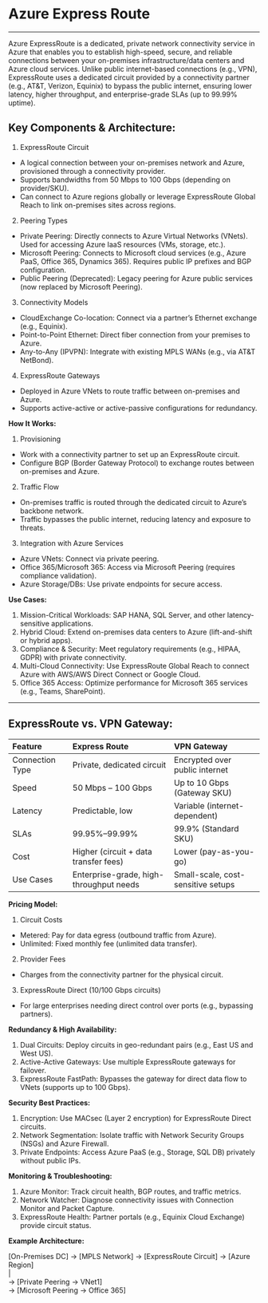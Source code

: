 # Azure Express Route
---

Azure ExpressRoute is a dedicated, private network connectivity service in Azure that enables you to establish high-speed, secure, and reliable connections between your on-premises infrastructure/data centers and Azure cloud services. Unlike public internet-based connections (e.g., VPN), ExpressRoute uses a dedicated circuit provided by a connectivity partner (e.g., AT\&T, Verizon, Equinix) to bypass the public internet, ensuring lower latency, higher throughput, and enterprise-grade SLAs (up to 99.99% uptime).

## Key Components & Architecture:

1. ExpressRoute Circuit

* A logical connection between your on-premises network and Azure, provisioned through a connectivity provider.  
* Supports bandwidths from 50 Mbps to 100 Gbps (depending on provider/SKU).  
* Can connect to Azure regions globally or leverage ExpressRoute Global Reach to link on-premises sites across regions.

2. Peering Types

* Private Peering: Directly connects to Azure Virtual Networks (VNets). Used for accessing Azure IaaS resources (VMs, storage, etc.).  
* Microsoft Peering: Connects to Microsoft cloud services (e.g., Azure PaaS, Office 365, Dynamics 365). Requires public IP prefixes and BGP configuration.  
* Public Peering (Deprecated): Legacy peering for Azure public services (now replaced by Microsoft Peering).

3. Connectivity Models

* CloudExchange Co-location: Connect via a partner’s Ethernet exchange (e.g., Equinix).  
* Point-to-Point Ethernet: Direct fiber connection from your premises to Azure.  
* Any-to-Any (IPVPN): Integrate with existing MPLS WANs (e.g., via AT\&T NetBond).

4. ExpressRoute Gateways

* Deployed in Azure VNets to route traffic between on-premises and Azure.  
* Supports active-active or active-passive configurations for redundancy.

**How It Works:**

1. Provisioning  
* Work with a connectivity partner to set up an ExpressRoute circuit.  
* Configure BGP (Border Gateway Protocol) to exchange routes between on-premises and Azure.  
2. Traffic Flow  
* On-premises traffic is routed through the dedicated circuit to Azure’s backbone network.  
* Traffic bypasses the public internet, reducing latency and exposure to threats.  
3. Integration with Azure Services  
* Azure VNets: Connect via private peering.  
* Office 365/Microsoft 365: Access via Microsoft Peering (requires compliance validation).  
* Azure Storage/DBs: Use private endpoints for secure access.

**Use Cases:**

1. Mission-Critical Workloads: SAP HANA, SQL Server, and other latency-sensitive applications.  
2. Hybrid Cloud: Extend on-premises data centers to Azure (lift-and-shift or hybrid apps).  
3. Compliance & Security: Meet regulatory requirements (e.g., HIPAA, GDPR) with private connectivity.  
4. Multi-Cloud Connectivity: Use ExpressRoute Global Reach to connect Azure with AWS/AWS Direct Connect or Google Cloud.  
5. Office 365 Access: Optimize performance for Microsoft 365 services (e.g., Teams, SharePoint).

---

## ExpressRoute vs. VPN Gateway:

| Feature | Express Route | VPN Gateway |
| :---- | :---- | :---- |
| Connection Type | Private, dedicated circuit | Encrypted over public internet |
| Speed | 50 Mbps – 100 Gbps | Up to 10 Gbps (Gateway SKU) |
| Latency | Predictable, low | Variable (internet-dependent) |
| SLAs | 99.95%–99.99% | 99.9% (Standard SKU) |
| Cost | Higher (circuit \+ data transfer fees) | Lower (pay-as-you-go) |
| Use Cases | Enterprise-grade, high-throughput needs | Small-scale, cost-sensitive setups |

**Pricing Model:**

1. Circuit Costs  
* Metered: Pay for data egress (outbound traffic from Azure).  
* Unlimited: Fixed monthly fee (unlimited data transfer).  
2. Provider Fees  
* Charges from the connectivity partner for the physical circuit.  
3. ExpressRoute Direct (10/100 Gbps circuits)  
* For large enterprises needing direct control over ports (e.g., bypassing partners).


**Redundancy & High Availability:**

1. Dual Circuits: Deploy circuits in geo-redundant pairs (e.g., East US and West US).  
2. Active-Active Gateways: Use multiple ExpressRoute gateways for failover.  
3. ExpressRoute FastPath: Bypasses the gateway for direct data flow to VNets (supports up to 100 Gbps).

**Security Best Practices:**

1. Encryption: Use MACsec (Layer 2 encryption) for ExpressRoute Direct circuits.  
2. Network Segmentation: Isolate traffic with Network Security Groups (NSGs) and Azure Firewall.  
3. Private Endpoints: Access Azure PaaS (e.g., Storage, SQL DB) privately without public IPs.

**Monitoring & Troubleshooting:**

1. Azure Monitor: Track circuit health, BGP routes, and traffic metrics.  
2. Network Watcher: Diagnose connectivity issues with Connection Monitor and Packet Capture.  
3. ExpressRoute Health: Partner portals (e.g., Equinix Cloud Exchange) provide circuit status.

**Example Architecture:**

\[On-Premises DC\] → \[MPLS Network\] → \[ExpressRoute Circuit\] → \[Azure Region\]    
                                     |    
                                     → \[Private Peering → VNet1\]    
                                     → \[Microsoft Peering → Office 365\] 


